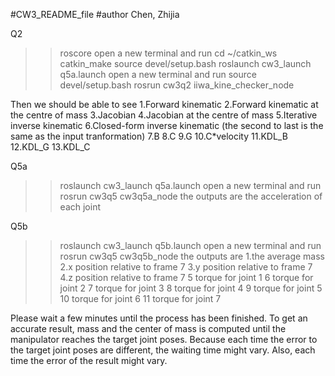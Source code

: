 #CW3_README_file 
#author Chen, Zhijia

Q2
>> roscore
open a new terminal and run
>> cd ~/catkin_ws
>> catkin_make
>> source devel/setup.bash
>> roslaunch cw3_launch q5a.launch
open a new terminal and run 
>> source devel/setup.bash
>> rosrun cw3q2 iiwa_kine_checker_node

Then we should be able to see 
1.Forward kinematic
2.Forward kinematic at the centre of mass
3.Jacobian
4.Jacobian at the centre of mass
5.Iterative inverse kinematic
6.Closed-form inverse kinematic (the second to last is the same as the input tranformation)
7.B
8.C
9.G
10.C*velocity
11.KDL_B
12.KDL_G
13.KDL_C

Q5a
>> roslaunch cw3_launch q5a.launch
open a new terminal and run
>> rosrun cw3q5 cw3q5a_node
the outputs are the acceleration of each joint

Q5b
>> roslaunch cw3_launch q5b.launch
open a new terminal and run
>> rosrun cw3q5 cw3q5b_node
the outputs are
1.the average mass
2.x position relative to frame 7
3.y position relative to frame 7
4.z position relative to frame 7
5 torque for joint 1
6 torque for joint 2
7 torque for joint 3
8 torque for joint 4
9 torque for joint 5
10 torque for joint 6
11 torque for joint 7


Please wait a few minutes until the process has been finished. 
To get an accurate result, mass and the center of mass is computed until the manipulator reaches the target joint poses.
Because each time the error to the target joint poses are different, the waiting time might vary. 
Also, each time the error of the result might vary.

